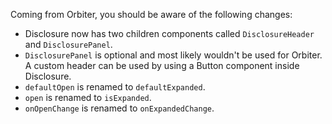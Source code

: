 Coming from Orbiter, you should be aware of the following changes:

- Disclosure now has two children components called `DisclosureHeader` and `DisclosurePanel`.
- `DisclosurePanel` is optional and most likely wouldn't be used for Orbiter. A custom header can be used by using a Button component inside Disclosure.
- `defaultOpen` is renamed to `defaultExpanded`.
- `open` is renamed to `isExpanded`.
- `onOpenChange` is renamed to `onExpandedChange`.